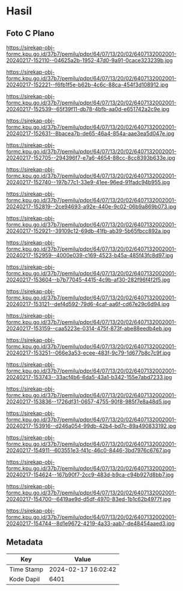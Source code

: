 # Hasil

## Foto C Plano

https://sirekap-obj-formc.kpu.go.id/37b7/pemilu/pdpr/64/07/13/20/02/6407132002001-20240217-152110--04625a2b-1952-47d0-9a91-0cace323239b.jpg

https://sirekap-obj-formc.kpu.go.id/37b7/pemilu/pdpr/64/07/13/20/02/6407132002001-20240217-152221--f6fb1f5e-b62b-4c6c-88ca-454f3d108912.jpg

https://sirekap-obj-formc.kpu.go.id/37b7/pemilu/pdpr/64/07/13/20/02/6407132002001-20240217-152539--65f39f11-db78-4bfb-aa0d-e651742a2c9e.jpg

https://sirekap-obj-formc.kpu.go.id/37b7/pemilu/pdpr/64/07/13/20/02/6407132002001-20240217-152631--8bacea7b-de65-46a4-854a-aae3ea5d047e.jpg

https://sirekap-obj-formc.kpu.go.id/37b7/pemilu/pdpr/64/07/13/20/02/6407132002001-20240217-152705--294396f7-e7a6-4654-88cc-8cc8393b633e.jpg

https://sirekap-obj-formc.kpu.go.id/37b7/pemilu/pdpr/64/07/13/20/02/6407132002001-20240217-152740--197b77c1-33e9-41ee-96ed-91fadc94b955.jpg

https://sirekap-obj-formc.kpu.go.id/37b7/pemilu/pdpr/64/07/13/20/02/6407132002001-20240217-152819--2ce94693-a92e-440e-9c02-06b9a869b073.jpg

https://sirekap-obj-formc.kpu.go.id/37b7/pemilu/pdpr/64/07/13/20/02/6407132002001-20240217-152921--39109c12-69db-41fb-ab39-5b65fbcc892a.jpg

https://sirekap-obj-formc.kpu.go.id/37b7/pemilu/pdpr/64/07/13/20/02/6407132002001-20240217-152959--4000e039-c169-4523-b45a-485f43fc8d97.jpg

https://sirekap-obj-formc.kpu.go.id/37b7/pemilu/pdpr/64/07/13/20/02/6407132002001-20240217-153604--b7b77045-4415-4c9b-af30-282f96f4f2f5.jpg

https://sirekap-obj-formc.kpu.go.id/37b7/pemilu/pdpr/64/07/13/20/02/6407132002001-20240217-153121--def4d592-79d6-4caf-aa6f-cd67e29c6d94.jpg

https://sirekap-obj-formc.kpu.go.id/37b7/pemilu/pdpr/64/07/13/20/02/6407132002001-20240217-153159--caa5223e-0314-475f-873f-abe88eedb4eb.jpg

https://sirekap-obj-formc.kpu.go.id/37b7/pemilu/pdpr/64/07/13/20/02/6407132002001-20240217-153251--066e3a53-ecee-483f-9c79-1d677b8c7c9f.jpg

https://sirekap-obj-formc.kpu.go.id/37b7/pemilu/pdpr/64/07/13/20/02/6407132002001-20240217-153743--33acf4b6-6da5-43a1-b342-155e7abd7233.jpg

https://sirekap-obj-formc.kpu.go.id/37b7/pemilu/pdpr/64/07/13/20/02/6407132002001-20240217-153836--1726df31-0657-4755-90f8-985f7e8a48d5.jpg

https://sirekap-obj-formc.kpu.go.id/37b7/pemilu/pdpr/64/07/13/20/02/6407132002001-20240217-153916--d246a054-99db-42b4-bd7c-89a490833192.jpg

https://sirekap-obj-formc.kpu.go.id/37b7/pemilu/pdpr/64/07/13/20/02/6407132002001-20240217-154911--603551e3-f41c-46c0-8446-3bd7976c6767.jpg

https://sirekap-obj-formc.kpu.go.id/37b7/pemilu/pdpr/64/07/13/20/02/6407132002001-20240217-154624--167b90f7-2cc9-483d-b9ca-c94b927d8bb7.jpg

https://sirekap-obj-formc.kpu.go.id/37b7/pemilu/pdpr/64/07/13/20/02/6407132002001-20240217-154700--6419ae9d-d5df-4970-83ed-1b1c62b4977f.jpg

https://sirekap-obj-formc.kpu.go.id/37b7/pemilu/pdpr/64/07/13/20/02/6407132002001-20240217-154744--8d1e9672-4219-4a33-aab7-de48454aaed3.jpg


## Metadata

| Key        | Value               |
| ---------- | ------------------- |
| Time Stamp | 2024-02-17 16:02:42 |
| Kode Dapil | 6401                |



